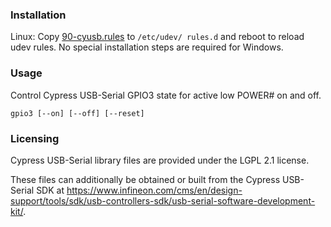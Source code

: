 ### Installation
Linux: Copy [90-cyusb.rules](cypress/linux/90-cyusb.rules) to `/etc/udev/
rules.d` and reboot to reload udev rules.
No special installation steps are required for Windows.

### Usage
Control Cypress USB-Serial GPIO3 state for active low POWER# on and off.

`gpio3 [--on] [--off] [--reset]`

### Licensing
Cypress USB-Serial library files are provided under the LGPL 2.1 license.

These files can additionally be obtained or built from the Cypress USB-Serial SDK at https://www.infineon.com/cms/en/design-support/tools/sdk/usb-controllers-sdk/usb-serial-software-development-kit/.

